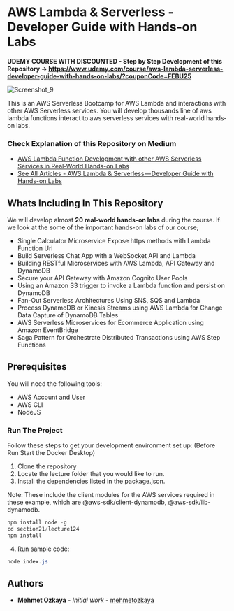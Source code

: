 # AWS Lambda & Serverless - Developer Guide with Hands-on Labs

**UDEMY COURSE WITH DISCOUNTED - Step by Step Development of this Repository -> https://www.udemy.com/course/aws-lambda-serverless-developer-guide-with-hands-on-labs/?couponCode=FEBU25**

![Screenshot_9](https://user-images.githubusercontent.com/1147445/185224326-5c554a5b-9aee-4954-9f7e-d5f177b4a3ce.png)

This is an AWS Serverless Bootcamp for AWS Lambda and interactions with other AWS Serverless services. You will develop thousands line of aws lambda functions interact to aws serverless services with real-world hands-on labs.

### Check Explanation of this Repository on Medium
* [AWS Lambda Function Development with other AWS Serverless Services in Real-World Hands-on Labs](https://medium.com/aws-lambda-serverless-developer-guide-with-hands/aws-lambda-function-development-with-other-aws-serverless-services-in-real-world-hands-on-labs-869a1576a701)
* [See All Articles - AWS Lambda & Serverless — Developer Guide with Hands-on Labs](https://medium.com/aws-lambda-serverless-developer-guide-with-hands)



## Whats Including In This Repository
We will develop almost **20 real-world hands-on labs** during the course. If we look at the some of the important hands-on labs of our course;

* Single Calculator Microservice Expose https methods with Lambda Function Url
* Build Serverless Chat App with a WebSocket API and Lambda
* Building RESTful Microservices with AWS Lambda, API Gateway and DynamoDB
* Secure your API Gateway with Amazon Cognito User Pools
* Using an Amazon S3 trigger to invoke a Lambda function and persist on DynamoDB
* Fan-Out Serverless Architectures Using SNS, SQS and Lambda
* Process DynamoDB or Kinesis Streams using AWS Lambda for Change Data Capture of DynamoDB Tables
* AWS Serverless Microservices for Ecommerce Application using Amazon EventBridge
* Saga Pattern for Orchestrate Distributed Transactions using AWS Step Functions

## Prerequisites
You will need the following tools:

* AWS Account and User
* AWS CLI
* NodeJS

### Run The Project
Follow these steps to get your development environment set up: (Before Run Start the Docker Desktop)
1. Clone the repository
2. Locate the lecture folder that you would like to run.
3. Install the dependencies listed in the package.json.

Note: These include the client modules for the AWS services required in these example, which are @aws-sdk/client-dynamodb, @aws-sdk/lib-dynamodb.

```csharp
npm install node -g
cd section21/lecture124
npm install
```

4. Run sample code:

```csharp
node index.js
```

## Authors

* **Mehmet Ozkaya** - *Initial work* - [mehmetozkaya](https://github.com/mehmetozkaya)


